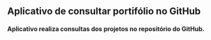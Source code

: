 ## Aplicativo de consultar portifólio no GitHub
#### Aplicativo realiza consultas dos projetos no repositório do GitHub.
